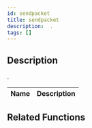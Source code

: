 ```yaml
---
id: sendpacket
title: sendpacket
description:  .
tags: []
---
```


<TagLinks />

## Description

 . 


| Name | Description |
|------|-------------|


## Related Functions



